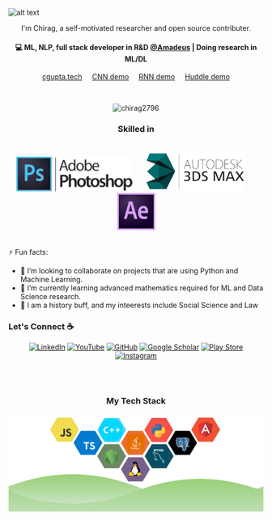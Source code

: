 ![alt text](https://github.com/chirag2796/chirag2796/blob/main/github-banner.gif?raw=true)
<p align="center">
I'm Chirag, a self-motivated researcher and open source contributer.
</p>

<h4 align="center">
💻 ML, NLP, full stack developer in R&D <a href="https://amadeus.com/en">@Amadeus</a> | Doing research in ML/DL
</h4>
<p  align="center">
<a href="http://cgupta.tech/">cgupta.tech</a>
<span>&nbsp;&nbsp;&nbsp;</span>
<a href="http://cgupta.tech/quickdraw.html">CNN demo</a>
<span>&nbsp;&nbsp;&nbsp;</span>
<a href="http://cgupta.tech/RnnTextGenerator.html">RNN demo</a>
<span>&nbsp;&nbsp;&nbsp;</span>
<a href="http://devchirag2796.pythonanywhere.com/">Huddle demo</a>
</p>
<br>
<p align="center"> <img src="https://github-readme-stats.vercel.app/api?username=chirag2796&show_icons=true" alt="chirag2796" width=500 /> </p>


<h3 align="center">Skilled in</h2>
<br>
<div align="center">
<img src="ps-logo.png" width=230>
&nbsp;&nbsp;&nbsp;&nbsp;
<img src="3ds-logo.png" width=200>
&nbsp;&nbsp;&nbsp;&nbsp;
<img src="ae-logo.png" width=75>
</div>

<br />

⚡ Fun facts:
- 👯 I’m looking to collaborate on projects that are using Python and Machine Learning.
- 🌱 I’m currently learning advanced mathematics required for ML and Data Science research.
- 🔭 I am a history buff, and my inteerests include Social Science and Law


### Let's Connect :coffee:
<p align="center">
	<a href="https://www.linkedin.com/in/c-gupta/"><img src="https://img.icons8.com/bubbles/50/000000/linkedin.png" alt="LinkedIn"/></a>
    <a href="https://www.youtube.com/user/masterelitechirag"><img src="https://img.icons8.com/bubbles/50/000000/youtube.png" alt="YouTube"/></a>
	<a href="https://github.com/chirag2796"><img src="https://img.icons8.com/bubbles/50/000000/github.png" alt="GitHub"/></a>
    <a href="https://scholar.google.com/citations?user=oGiaFmUAAAAJ"><img src="https://img.icons8.com/bubbles/50/000000/graduation-cap.png" alt="Google Scholar"/></a>
    <a href="https://play.google.com/store/apps/developer?id=CGoS"><img src="https://img.icons8.com/bubbles/50/000000/google-play.png" alt="Play Store"/></a>
	<a href="https://www.instagram.com/chirag.2796"><img src="https://img.icons8.com/bubbles/50/000000/instagram.png" alt="Instagram"/></a>
</p>

<br/>
<br/>
<h3 align="center">
My Tech Stack
</h3>

<h3 align="center">

![alt text](https://github.com/chirag2796/chirag2796/blob/main/tech-stack.jpg?raw=true)
</h3>